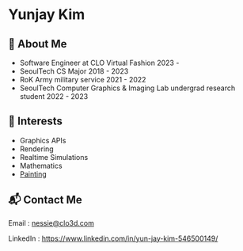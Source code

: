 # Yunjay Kim

## :elephant: About Me
- Software Engineer at CLO Virtual Fashion 2023 - 
- SeoulTech CS Major 2018 - 2023  
- RoK Army military service 2021 - 2022  
- SeoulTech Computer Graphics & Imaging Lab undergrad research student 2022 - 2023

## :seedling: Interests
- Graphics APIs
- Rendering
- Realtime Simulations  
- Mathematics  
- [Painting](markdowns/paintingsByYJ.md)   

## :mailbox_with_mail: Contact Me
Email : nessie@clo3d.com

LinkedIn : https://www.linkedin.com/in/yun-jay-kim-546500149/

<!--
-->
